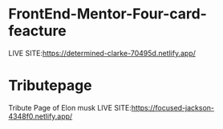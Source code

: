 # FrontEnd-Mentor-Four-card-feacture
LIVE SITE:https://determined-clarke-70495d.netlify.app/

# Tributepage
Tribute Page of Elon musk
LIVE SITE:https://focused-jackson-4348f0.netlify.app/

